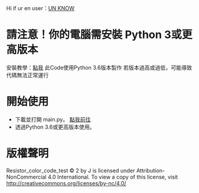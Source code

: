Hi if ur en user：[UN KNOW](https://123.123)

# 請注意！你的電腦需安裝 Python 3或更高版本
安裝教學：[點我](https://medium.com/python4u/python%E5%AE%89%E8%A3%9D%E6%95%99%E5%AD%B8-3878c0d7a469)
此Code使用Python 3.6版本製作
若版本過高或過低，可能導致代碼無法正常運行

# 開始使用
- 下載並打開 main.py。 [點我前往](https://github.com/Coca-Sprite/Resistor_color_code_test/blob/main/main.py)
- 透過Python 3.6或更高版本使用。

# 版權聲明
Resistor_color_code_test © 2 by J is licensed under Attribution-NonCommercial 4.0 International. To view a copy of this license, visit http://creativecommons.org/licenses/by-nc/4.0/